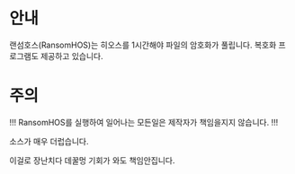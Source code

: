 # 안내
랜섬호스(RansomHOS)는 히오스를 1시간해야 파일의 암호화가 풀립니다.
복호화 프로그램도 제공하고 있습니다.
# 주의
!!!  RansomHOS를 실행하여 일어나는 모든일은 제작자가 책임을지지 않습니다.  !!!

소스가 매우 더럽습니다.

이걸로 장난치다 데꿀멍 기회가 와도 책임안집니다.
